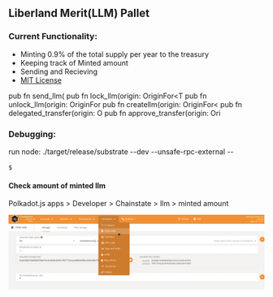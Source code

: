 ## Liberland Merit(LLM) Pallet


### Current Functionality:   
*  Minting 0.9% of the total supply per year to the treasury
*  Keeping track of Minted amount  
*  Sending and Recieving  
*  [MIT License](https://mit-license.org/)   

pub fn send_llm(
pub fn lock_llm(origin: OriginFor<T
pub fn unlock_llm(origin: OriginFor
pub fn createllm(origin: OriginFor<
pub fn delegated_transfer(origin: O
pub fn approve_transfer(origin: Ori



### Debugging: 

run node: ./target/release/substrate --dev --unsafe-rpc-external --

```shell
$ 
```

#### Check amount of minted llm
Polkadot.js apps > Developer > Chainstate > llm > minted amount

![Polkadot Js](minted_amount_query.png)  

